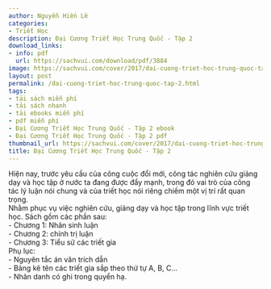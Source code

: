 ```yaml
---
author: Nguyễn Hiến Lê
categories:
- Triết Học
description: Đại Cương Triết Học Trung Quốc - Tập 2
download_links:
- info: pdf
  url: https://sachvui.com/download/pdf/3884
image: https://sachvui.com/cover/2017/dai-cuong-triet-hoc-trung-quoc-tap-2.jpg
layout: post
permalink: /dai-cuong-triet-hoc-trung-quoc-tap-2.html
tags:
- tải sách miễn phí
- tải sách nhanh
- tải ebooks miễn phí
- pdf miễn phí
- Đại Cương Triết Học Trung Quốc - Tập 2 ebook
- Đại Cương Triết Học Trung Quốc - Tập 2 pdf
thumbnail_url: https://sachvui.com/cover/2017/dai-cuong-triet-hoc-trung-quoc-tap-2.jpg
title: Đại Cương Triết Học Trung Quốc - Tập 2
---
```


 <div class="item-desc text-justify"> <p>Hiện nay, trước yêu cầu của công cuộc đổi mới, công tác nghiên cứu giảng dạy và học tập ở nước ta đang được đẩy mạnh, trong đó vai trò của công tác lý luận nói chung và của triết học nói riêng chiếm một vị trí rất quan trọng.<br>Nhằm phục vụ việc nghiên cứu, giảng dạy và học tập trong lĩnh vực triết học. Sách gồm các phần sau:<br>- Chương 1: Nhân sinh luận<br>- Chương 2: chính trị luận<br>- Chương 3: Tiểu sử các triết gia<br>Phụ lục:<br>- Nguyên tắc án văn trích dẫn<br>- Bảng kê tên các triết gia sắp theo thứ tự A, B, C...<br>- Nhân danh có ghi trong quyển hạ.</p> </div>